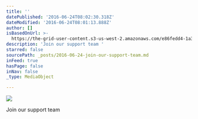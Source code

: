 ```yaml
---
title: ''
datePublished: '2016-06-24T08:02:30.318Z'
dateModified: '2016-06-24T08:01:13.888Z'
author: []
isBasedOnUrl: >-
  https://the-grid-user-content.s3-us-west-2.amazonaws.com/e86fedd4-1a33-4e2b-97aa-09aff351a8a2.jpg
description: 'Join our support team '
starred: false
sourcePath: _posts/2016-06-24-join-our-support-team.md
inFeed: true
hasPage: false
inNav: false
_type: MediaObject

---
```

![](https://the-grid-user-content.s3-us-west-2.amazonaws.com/e86fedd4-1a33-4e2b-97aa-09aff351a8a2.jpg)

Join our support team